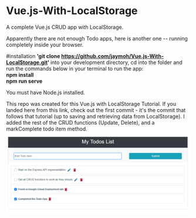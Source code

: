 # Vue.js-With-LocalStorage
A complete Vue.js CRUD app with LocalStorage. 

Apparently there are not enough Todo apps, here is another one -- running completely inside your browser. 

#installation
<b>'git clone https://github.com/jaymoh/Vue.js-With-LocalStorage.git' </b> into your development directory, cd into the folder and run the commands below in your terminal to run the app: <br>
<b>npm install</b> <br>
<b>npm run serve</b>

You must have Node.js installed. 

This repo was created for this Vue.js with LocalStorage Tutorial. If you landed here from this link, check out the first commit - it's the commit that follows that tutorial (up to saving and retrieving data from LocalStorage). I added the rest of the CRUD functions (Update, Delete), and a markComplete todo item method. 
<br>
<img src="https://raw.githubusercontent.com/jaymoh/Vue.js-With-LocalStorage/master/src/assets/todo_app.png"/> </br>
